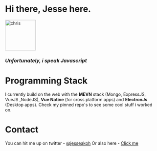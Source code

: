 
 # Hi there, Jesse here.
<img style="width:100px" alt="chris" src="https://pbs.twimg.com/profile_images/1420128575223697416/RuxHTKeV_400x400.jpg">
 <br>   
 
 ### <i>Unfortunately, i speak Javascript</i>
 
 # Programming Stack
 I currently build on the web with the <b>MEVN</b> stack (Mongo, ExpressJS, VueJS ,NodeJS), <b>Vue Native</b> (for cross platform apps) and <b>ElectronJs</b> (Desktop apps). Check my pinned repo's to see some cool stuff i worked on. 
 
 # Contact
 You can hit me up on twitter - [@jesseakoh](https://twitter.com/jesseakoh)
 Or also here - [Click me](https://akohjesse.com/contact)
 
 




